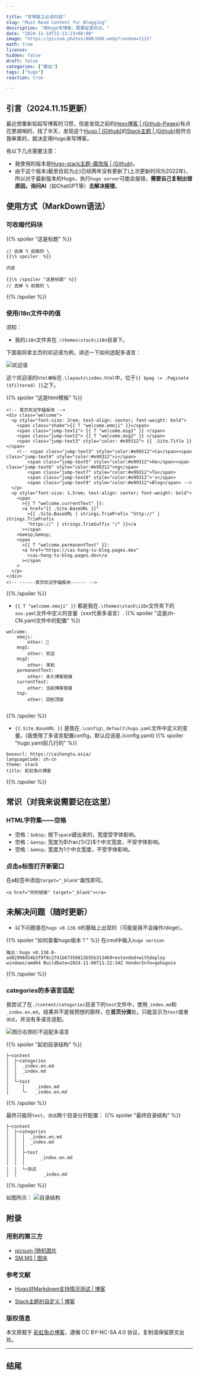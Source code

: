 ```yaml
---

title: "写博客之必读内容"
slug: "Must Read Content for Blogging"
description: "用Hugo写博客，需要留意的点。"
date: "2024-11-14T15:13:23+08:00"
image: "https://picsum.photos/800/600.webp?random=2131"
math: true
license: 
hidden: false
draft: false 
categories: ["建站"]
tags: ["hugo"]
reaction: true

---
```

## 引言（2024.11.15更新）
最近想重新拾起写博客的习惯，但是发现之前的[Hexo博客 | (Github-Pages)](https://rento666.github.io)有点花里胡哨的，找了半天，发现这个[Hugo | (Github)](https://github.com/gohugoio/hugo)的[Stack主题 | (Github)](https://github.com/CaiJimmy/hugo-theme-stack)挺符合我审美的，就决定用Hugo来写博客。

有以下几点需要注意：
* 我使用的版本是[Hugo-stack主题-魔改版 | (Github)](https://github.com/Mantyke/Hugo-stack-theme-mod)。
* 由于这个版本(截至目前为止)已经两年没有更新了(上次更新时间为2022年)，所以对于最新版本的Hugo，执行`hugo server`可能会报错，**需要自己复制出错原因，询问AI**（如ChatGPT等）**去解决报错**。

## 使用方式（MarkDown语法）
### 可收缩代码块

{{% spoiler "这是标题" %}}
```
// 去掉 % 前面的 \
{{\% spoiler  %}}

内容

{{\% /spoiler "这是标题" %}}
// 去掉 % 前面的 \
```
{{% /spoiler %}}

### 使用i18n文件中的值

须知：
* 我的`i18n`文件夹在`.\themes\stack\i18n`目录下。

下面我将拿主页的欢迎语为例，讲述一下如何适配多语言：

![欢迎语](https://s2.loli.net/2024/11/15/27fZVBizK6J9nsh.png)

这个欢迎语的`html模板`在`.\layouts\index.html`中，位于`{{ $pag := .Paginate ($filtered) }}`之下。

{{% spoiler "这是html模板" %}}
```
<!-- 首页欢迎字幅板块 -->
<div class="welcome">
  <p style="font-size: 2rem; text-align: center; font-weight: bold">
    <span class="shake">{{ T "welcome.emoji" }}</span>
    <span class="jump-text1"> {{ T "welcome.msg1" }} </span>
    <span class="jump-text2"> {{ T "welcome.msg2" }} </span>
    <span class="jump-text3" style="color: #e99312"> {{ .Site.Title }} </span>
    <!-- <span class="jump-text3" style="color:#e99312">Ca</span><span class="jump-text4" style="color:#e99312">i</span>
        <span class="jump-text5" style="color:#e99312">Ho</span><span class="jump-text6" style="color:#e99312">ng</span>
        <span class="jump-text7" style="color:#e99312">Tu</span>
        <span class="jump-text8" style="color:#e99312">'s</span>
        <span class="jump-text9" style="color:#e99312">Blog</span> -->
  </p>
  <p style="font-size: 1.5rem; text-align: center; font-weight: bold">
    <span
      >{{ T "welcome.currentText" }}:
      <a href="{{ .Site.BaseURL }}"
        >{{ .Site.BaseURL | strings.TrimPrefix "http://" | strings.TrimPrefix
        "https://" | strings.TrimSuffix "/" }}</a
      ></span
    >&emsp;&emsp;
    <span
      >{{ T "welcome.permanentText" }}:
      <a href="https://cai-hong-tu-blog.pages.dev"
        >cai-hong-tu-blog.pages.dev</a
      ></span
    >
  </p>
</div>
<!-- ------首页欢迎字幅板块------ -->
```
{{% /spoiler %}}

- `{{ T "welcome.emoji" }}` 都是我在`.\themes\stack\i18n`文件夹下的`xxx.yaml`文件中定义的变量（xxx代表多语言）.
{{% spoiler "这是zh-CN.yaml文件中的配置" %}}
```
welcome:
    emoji: 
        other: 👋
    msg1: 
        other: 欢迎
    msg2: 
        other: 来到
    permanentText: 
        other: 永久博客链接
    currentText: 
        other: 当前博客链接
    top: 
        other: 回到顶部
    
```
{{% /spoiler %}}

- `{{.Site.BaseURL }}` 是我在`.\config\_default\hugo.yaml`文件中定义的变量。(我使用了多语言配置config，默认应该是./config.yaml)
{{% spoiler "hugo.yaml前几行的" %}}
```
baseurl: https://caihongtu.asia/
languageCode: zh-cn
theme: stack
title: 彩虹兔の博客
```
{{% /spoiler %}}

## 常识（对我来说需要记在这里）

### HTML字符集——空格

* 空格：`&nbsp;` 按下`space`键出来的，宽度受字体影响。
* 空格：`&ensp;` 宽度为$\frac{1}{2}$个中文宽度，不受字体影响。
* 空格：`&emsp;` 宽度为1个中文宽度，不受字体影响。

### 点击a标签打开新窗口

在a标签中添加`target="_blank"`属性即可。

```
<a href="你的链接" target="_blank"></a>
```

## 未解决问题（随时更新）

* 以下问题是在`hugo v0.138.0`的基础上出现的（可能是我不会操作/doge）。

{{% spoiler "如何查看hugo版本？" %}}
在cmd中输入`hugo version`

```
输出：hugo v0.138.0-ad82998d54b3f9f8c2741b67356813b55b3134b9+extended+withdeploy windows/amd64 BuildDate=2024-11-06T11:22:34Z VendorInfo=gohugoio
```
{{% /spoiler %}}

### categories的多语言适配

我尝试了在`./content/categories`目录下的`test`文件中，使用`_index.md`和`_index.en.md`，结果并不是我预想的那样，在**首页分类**处，只能显示为`test`或者`测试`，并没有多语言适配。

![图示右侧栏不适配多语言](https://s2.loli.net/2024/11/14/wJNV8LWTyKCSsom.png)

{{% spoiler "起初目录结构" %}}
```
├─content
│  ├─categories
│  │  _index.en.md
│  │  _index.md
│  │  
│  └─test
│     │    _index.md
│     └─   _index.en.md
```
{{% /spoiler %}}

最终只能将`test`、`测试`两个目录分开配置：
{{% spoiler "最终目录结构" %}}
```
├─content
│  ├─categories
│  │  │  _index.en.md
│  │  │  _index.md
│  │  │
│  │  ├─test
│  │  │      _index.en.md
│  │  │
│  │  └─测试
│  │          _index.md
```
{{% /spoiler %}}

如图所示：
![目录结构](https://s2.loli.net/2024/11/14/ps4S2Jmn9IbtArC.png)

## 附录

### 用到的第三方

* [picsum |随机图片](https://picsum.photos/)
* [SM.MS | 图床](https://sm.ms/home/)

### 参考文献

* [Hugo对Markdown支持情况测试 | 博客](https://edward852.github.io/post/markdown支持情况测试/)

* [Stack主题的自定义 | 博客](https://linsnow.cn/posts/bloglab/hugo-stack/modify-hugo/)

### 版权信息

本文原载于 [彩虹兔の博客](https://cai-hong-tu-blog.pages.dev/)，遵循 CC BY-NC-SA 4.0 协议，复制请保留原文出处。

---
## 结尾